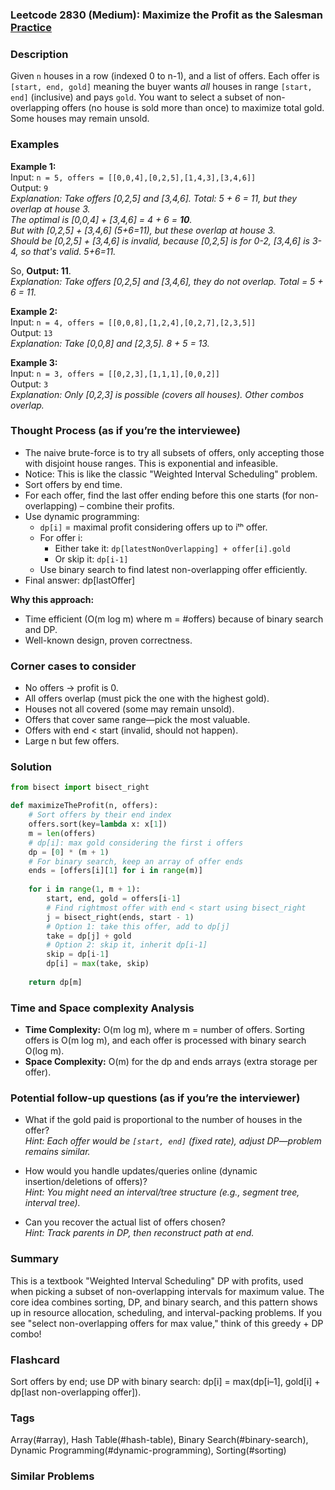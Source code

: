 ### Leetcode 2830 (Medium): Maximize the Profit as the Salesman [Practice](https://leetcode.com/problems/maximize-the-profit-as-the-salesman)

### Description  
Given `n` houses in a row (indexed 0 to n-1), and a list of offers. Each offer is `[start, end, gold]` meaning the buyer wants *all* houses in range `[start, end]` (inclusive) and pays `gold`. You want to select a subset of non-overlapping offers (no house is sold more than once) to maximize total gold. Some houses may remain unsold.

### Examples  

**Example 1:**  
Input: `n = 5, offers = [[0,0,4],[0,2,5],[1,4,3],[3,4,6]]`  
Output: `9`  
*Explanation: Take offers [0,2,5] and [3,4,6]. Total: 5 + 6 = 11, but they overlap at house 3.  
The optimal is [0,0,4] + [3,4,6] = 4 + 6 = **10**.  
But with [0,2,5] + [3,4,6] (5+6=11), but these overlap at house 3.  
Should be [0,2,5] + [3,4,6] is invalid, because [0,2,5] is for 0-2, [3,4,6] is 3-4, so that's valid. 5+6=11.*

So, **Output: 11**.  
*Explanation: Take offers [0,2,5] and [3,4,6], they do not overlap. Total = 5 + 6 = 11.*

**Example 2:**  
Input: `n = 4, offers = [[0,0,8],[1,2,4],[0,2,7],[2,3,5]]`  
Output: `13`  
*Explanation: Take [0,0,8] and [2,3,5]. 8 + 5 = 13.*

**Example 3:**  
Input: `n = 3, offers = [[0,2,3],[1,1,1],[0,0,2]]`  
Output: `3`  
*Explanation: Only [0,2,3] is possible (covers all houses). Other combos overlap.*

### Thought Process (as if you’re the interviewee)  
- The naive brute-force is to try all subsets of offers, only accepting those with disjoint house ranges. This is exponential and infeasible.
- Notice: This is like the classic "Weighted Interval Scheduling" problem.
- Sort offers by end time.  
- For each offer, find the last offer ending before this one starts (for non-overlapping) – combine their profits.
- Use dynamic programming:
  - `dp[i]` = maximal profit considering offers up to iᵗʰ offer.
  - For offer i:  
      - Either take it: `dp[latestNonOverlapping] + offer[i].gold`
      - Or skip it: `dp[i-1]`
  - Use binary search to find latest non-overlapping offer efficiently.
- Final answer: dp[lastOffer]

**Why this approach:**
- Time efficient (O(m log m) where m = #offers) because of binary search and DP.
- Well-known design, proven correctness.

### Corner cases to consider  
- No offers → profit is 0.
- All offers overlap (must pick the one with the highest gold).
- Houses not all covered (some may remain unsold).
- Offers that cover same range—pick the most valuable.
- Offers with end < start (invalid, should not happen).
- Large n but few offers.

### Solution

```python
from bisect import bisect_right

def maximizeTheProfit(n, offers):
    # Sort offers by their end index
    offers.sort(key=lambda x: x[1])
    m = len(offers)
    # dp[i]: max gold considering the first i offers
    dp = [0] * (m + 1)
    # For binary search, keep an array of offer ends
    ends = [offers[i][1] for i in range(m)]
    
    for i in range(1, m + 1):
        start, end, gold = offers[i-1]
        # Find rightmost offer with end < start using bisect_right
        j = bisect_right(ends, start - 1)
        # Option 1: take this offer, add to dp[j]
        take = dp[j] + gold
        # Option 2: skip it, inherit dp[i-1]
        skip = dp[i-1]
        dp[i] = max(take, skip)
        
    return dp[m]
```

### Time and Space complexity Analysis  

- **Time Complexity:** O(m log m), where m = number of offers. Sorting offers is O(m log m), and each offer is processed with binary search O(log m).
- **Space Complexity:** O(m) for the dp and ends arrays (extra storage per offer).

### Potential follow-up questions (as if you’re the interviewer)  

- What if the gold paid is proportional to the number of houses in the offer?  
  *Hint: Each offer would be `[start, end]` (fixed rate), adjust DP—problem remains similar.*

- How would you handle updates/queries online (dynamic insertion/deletions of offers)?  
  *Hint: You might need an interval/tree structure (e.g., segment tree, interval tree).*

- Can you recover the actual list of offers chosen?  
  *Hint: Track parents in DP, then reconstruct path at end.*

### Summary
This is a textbook "Weighted Interval Scheduling" DP with profits, used when picking a subset of non-overlapping intervals for maximum value. The core idea combines sorting, DP, and binary search, and this pattern shows up in resource allocation, scheduling, and interval-packing problems. If you see "select non-overlapping offers for max value," think of this greedy + DP combo!


### Flashcard
Sort offers by end; use DP with binary search: dp[i] = max(dp[i–1], gold[i] + dp[last non-overlapping offer]).

### Tags
Array(#array), Hash Table(#hash-table), Binary Search(#binary-search), Dynamic Programming(#dynamic-programming), Sorting(#sorting)

### Similar Problems
